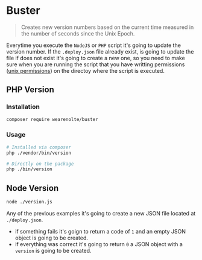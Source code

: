 # Buster

> Creates new version numbers based on the current time measured in the number of seconds since the Unix Epoch.

Everytime you execute the `NodeJS` or `PHP` script it's going to update the version number. If the `.deploy.json` file already
exist, is going to update the file if does not exist it's going to create a new one, so you need to make
sure when you are running the script that you have writting permissions ([unix permissions](https://en.wikipedia.org/wiki/File_system_permissions#Permissions)) on the directoy where the script is executed.

## PHP Version

### Installation

```bash
composer require wearenolte/buster
```

### Usage

```bash
# Installed via composer
php ./vendor/bin/version

# Directly on the package
php ./bin/version
```

## Node Version

```bash
node ./version.js
```

Any of the previous examples it's going to create a new JSON file located at `./deploy.json`.

- if something fails it's goign to return a code of `1` and an empty JSON object is going to be created.
- if everything was correct it's going to return `0` a JSON object with a `version` is going to be
  created.
